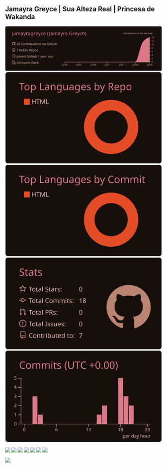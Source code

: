 ## Jamayra Greyce | Sua Alteza Real | Princesa de Wakanda


[![](https://raw.githubusercontent.com/jamayragreyce/Git_Stats/master/profile-summary-card-output/date_night/0-profile-details.svg)](https://github.com/vn7n24fzkq/github-profile-summary-cards)
[![](https://raw.githubusercontent.com/jamayragreyce/Git_Stats/master/profile-summary-card-output/date_night/1-repos-per-language.svg)](https://github.com/vn7n24fzkq/github-profile-summary-cards) [![](https://raw.githubusercontent.com/jamayragreyce/Git_Stats/master/profile-summary-card-output/date_night/2-most-commit-language.svg)](https://github.com/vn7n24fzkq/github-profile-summary-cards)
[![](https://raw.githubusercontent.com/jamayragreyce/Git_Stats/master/profile-summary-card-output/date_night/3-stats.svg)](https://github.com/vn7n24fzkq/github-profile-summary-cards) [![](https://raw.githubusercontent.com/jamayragreyce/Git_Stats/master/profile-summary-card-output/date_night/4-productive-time.svg)](https://github.com/vn7n24fzkq/github-profile-summary-cards)

<div>
<a href="https://www.linkedin.com/in/jamayragreyce/" target="_blank"><img src="https://img.shields.io/badge/-LinkedIn-%230077B5?style=for-the-badge&logo=linkedin&logoColor=white" target="_blank"></a>
<a href="https://linktr.ee/fentybooks" target="_blank"><img src="https://img.shields.io/badge/linktree-39E09B?style=for-the-badge&logo=linktree&logoColor=white"></a>
<a href="https://www.instagram.com/fentybooks/" target="_blank"><img src="https://img.shields.io/badge/Instagram-E4405F?style=for-the-badge&logo=instagram&logoColor=white"></a>
<a href="https://brazilian-princess-blog.tumblr.com/" target="_blank"><img src="https://img.shields.io/badge/Tumblr-%2336465D.svg?&style=for-the-badge&logo=Tumblr&logoColor=white"></a>
<a href="https://twitter.com/jamayragreyce" target="_blank"><img src="https://img.shields.io/badge/Twitter-1DA1F2?style=for-the-badge&logo=twitter&logoColor=white"></a>
<a href="https://open.spotify.com/user/jamayragreyce?si=b4530a491c2e46d6&nd=1" target="_blank"><img src="https://img.shields.io/badge/Spotify-1ED760?&style=for-the-badge&logo=spotify&logoColor=white"></a>
<a href="mailto:jamayragmf@gmail.com" target="_blank"><img src="https://img.shields.io/badge/Gmail-D14836?style=for-the-badge&logo=gmail&logoColor=white"></a> 
</div>

[![](https://visitcount.itsvg.in/api?id=jamayragreyce&label=Visitas&color=5&icon=7&pretty=true)](https://visitcount.itsvg.in)
